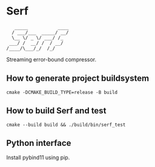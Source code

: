 # Serf
```
   _____           ____
  / ___/___  _____/ __/
  \__ \/ _ \/ ___/ /_  
 ___/ /  __/ /  / __/  
/____/\___/_/  /_/
```
Streaming error-bound compressor.

## How to generate project buildsystem
`cmake -DCMAKE_BUILD_TYPE=release -B build`

## How to build Serf and test
`cmake --build build && ./build/bin/serf_test`

## Python interface
Install pybind11 using pip.